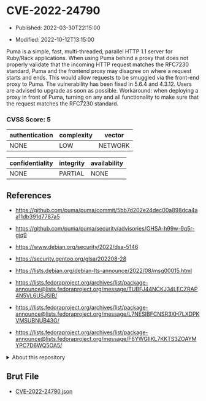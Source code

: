 # CVE-2022-24790

- Published: 2022-03-30T22:15:00

- Modified: 2022-10-12T13:15:00

Puma is a simple, fast, multi-threaded, parallel HTTP 1.1 server for Ruby/Rack applications. When using Puma behind a proxy that does not properly validate that the incoming HTTP request matches the RFC7230 standard, Puma and the frontend proxy may disagree on where a request starts and ends. This would allow requests to be smuggled via the front-end proxy to Puma. The vulnerability has been fixed in 5.6.4 and 4.3.12. Users are advised to upgrade as soon as possible. Workaround: when deploying a proxy in front of Puma, turning on any and all functionality to make sure that the request matches the RFC7230 standard.

### CVSS Score: **5**

| authentication | complexity | vector |
| --- | --- | --- |
| NONE | LOW | NETWORK |

| confidentiality | integrity | availability |
| --- | --- | --- |
| NONE | PARTIAL | NONE |

## References

* https://github.com/puma/puma/commit/5bb7d202e24dec00a898dca4aa11db391d7787a5

* https://github.com/puma/puma/security/advisories/GHSA-h99w-9q5r-gjq9

* https://www.debian.org/security/2022/dsa-5146

* https://security.gentoo.org/glsa/202208-28

* https://lists.debian.org/debian-lts-announce/2022/08/msg00015.html

* https://lists.fedoraproject.org/archives/list/package-announce@lists.fedoraproject.org/message/TUBFJ44NCKJ34LECZRAP4N5VL6USJSIB/

* https://lists.fedoraproject.org/archives/list/package-announce@lists.fedoraproject.org/message/L7NESIBFCNSR3XH7LXDPKVMSUBNUB43G/

* https://lists.fedoraproject.org/archives/list/package-announce@lists.fedoraproject.org/message/F6YWGIIKL7KKTS3ZOAYMYPC7D6WQ5OA5/

<details>
<summary>About this repository</summary> 

  This repository is part of the project [Live Hack CVE](https://github.com/Live-Hack-CVE). Main website can be found [www.live-hack.org](https://www.live-hack.org) 
  
  Made by [Sn0wAlice](https://github.com/Sn0wAlice) for the people that care about security and need to have a feed of the latest CVEs. Hope you enjoy it, don't forget to star the repo and follow me on [Twitter](https://twitter.com/Sn0wAlice) and [Github](https://github.com/Sn0wAlice). And that is my [personnal website](https://www.alice-snow.me/)

  - [Home Page](https://github.com/Live-Hack-CVE)
  - [Framework](https://github.com/Live-Hack-CVE/cve-framework)
  - [CVE database](https://github.com/Live-Hack-CVE/full_database)
  - [Changelog](https://github.com/Live-Hack-CVE/Changelog)
</details>

## Brut File

* [CVE-2022-24790.json](https://raw.githubusercontent.com/Live-Hack-CVE/full_database/main/cves/2022/CVE-2022-24790.json)

